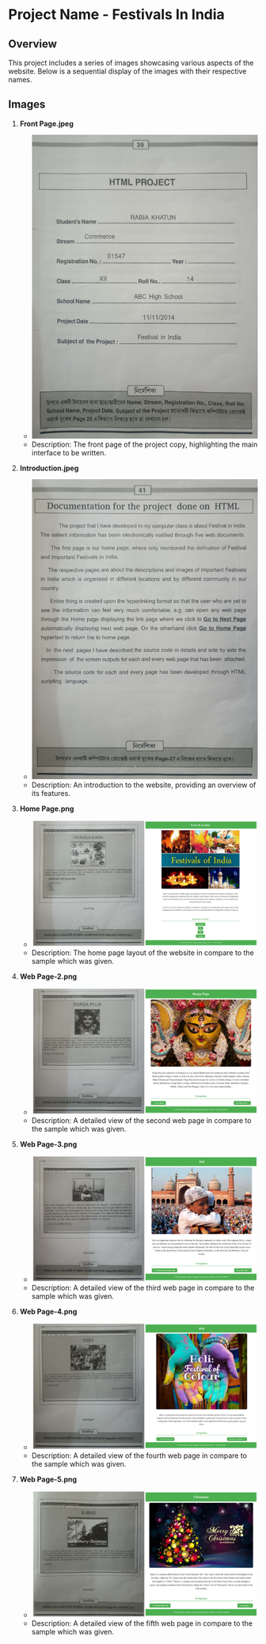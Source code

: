 # Project Name - Festivals In India

## Overview

This project includes a series of images showcasing various aspects of the website. Below is a sequential display of the images with their respective names.

## Images

1. **Front Page.jpeg**
   - ![Front Page](./Front%20Page.jpeg)
   - Description: The front page of the project copy, highlighting the main interface to be written.

2. **Introduction.jpeg**
   - ![Introduction](./Introduction.jpeg)
   - Description: An introduction to the website, providing an overview of its features.

3. **Home Page.png**
   - ![Home Page](./Home%20Page.png)
   - Description: The home page layout of the website in compare to the sample which was given.

4. **Web Page-2.png**
   - ![Web Page-2](./Web%20Page-2.png)
   - Description: A detailed view of the second web page in compare to the sample which was given.

5. **Web Page-3.png**
   - ![Web Page-3](./Web%20Page-3.png)
   - Description: A detailed view of the third web page in compare to the sample which was given.

6. **Web Page-4.png**
   - ![Web Page-4](./Web%20Page-4.png)
   - Description: A detailed view of the fourth web page in compare to the sample which was given.

7. **Web Page-5.png**
   - ![Web Page-5](./Web%20Page-5.png)
   - Description: A detailed view of the fifth web page in compare to the sample which was given.
